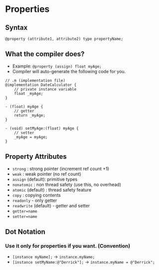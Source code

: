 #  Properties 
## Syntax
`@property (attribute1, attribute2) type propertyName;`

## What the compiler does?
- Example:
`@property (assign) float myAge;`
- Compiler will auto-generate the following code for you.
```
// .m (implementation file)
@implementation DateCalculator {
	// private instance variable
	float _myAge;
}

- (float) myAge {
	// getter
	return _myAge;
}

- (void) setMyAge:(float) myAge {
	// setter
	_myAge = myAge;
}
```

## Property Attributes
- `strong` : strong pointer (increment ref count +1)
- `weak` : weak pointer (no ref count)
- `assign` (default): primitive types
- `nonatomic` : non thread safety (use this, no overhead)
- `atomic` (default) : thread safety feature
- `copy` : copying contents
- `readonly` - only getter
- `readwrite` (default) - getter and setter
- `getter=name`
- `setter=name`

## Dot Notation
### Use it only for properties if you want. (Convention)
- `[instance myName];` -> `instance.myName;`
- `[instance setMyName:@"Derrick"];` -> `instance.myName = @"Derrick";`
